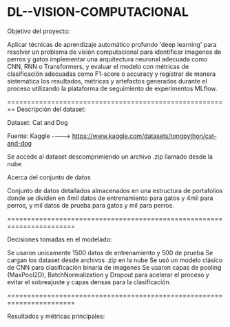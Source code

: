 # DL--VISION-COMPUTACIONAL


Objetivo del proyecto:

Aplicar técnicas de aprendizaje automático profundo 'deep learning' para resolver un problema de visión computacional para identificar imagenes de perros y gatos
implementar una arquitectura neuronal adecuada como CNN, RNN o Transformers, y evaluar el modelo con métricas de clasificación adecuadas como F1-score o accuracy y registrar de manera sistemática los resultados, métricas y artefactos generados durante el proceso utilizando la plataforma de seguimiento de experimentos MLflow.

========================================================
Descripción del dataset:

Dataset: Cat and Dog

Fuente: Kaggle ----> https://www.kaggle.com/datasets/tongpython/cat-and-dog

Se accede al dataset descomprimiendo un archivo .zip llamado desde la nube

  Acerca del conjunto de datos
  
Conjunto de datos detallados almacenados en una estructura de portafolios donde se dividen en 4mil datos de entrenamiento para gatos y 4mil para perros, y mil datos de prueba para gatos y mil para perros.

=======================================================================

Decisiones tomadas en el modelado:

Se usaron unicamente 1500 datos de entrenamiento y 500 de prueba
Se cargan los dataset desde archivos .zip en la nube
Se usó un modelo clásico de CNN para clasificación binaria de imagenes
Se usaron capas de pooling (MaxPool2D), BatchNormalization y Dropout para acelerar el proceso y evitar el sobreajuste y capas densas para la clasificación.

=======================================================================

Resultados y métricas principales:
